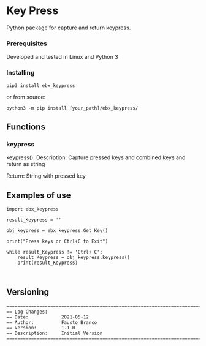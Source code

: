 # Key Press

Python package for capture and return keypress.

### Prerequisites

Developed and tested in Linux and Python 3


### Installing

    pip3 install ebx_keypress

or from source:

    python3 -m pip install [your_path]/ebx_keypress/


## Functions

### keypress

keypress():
Description: Capture pressed keys and combined keys and return as string

Return: String with pressed key

## Examples of use

```
import ebx_keypress

result_Keypress = ''

obj_keypress = ebx_keypress.Get_Key()

print("Press keys or Ctrl+C to Exit")

while result_Keypress != 'Ctrl+ C':
    result_Keypress = obj_keypress.keypress()
    print(result_Keypress)

    
```

## Versioning
```
=======================================================================================
== Log Changes: 
== Date:            2021-05-12
== Author:          Fausto Branco
== Version:         1.1.0
== Description:     Initial Version
=======================================================================================

```




